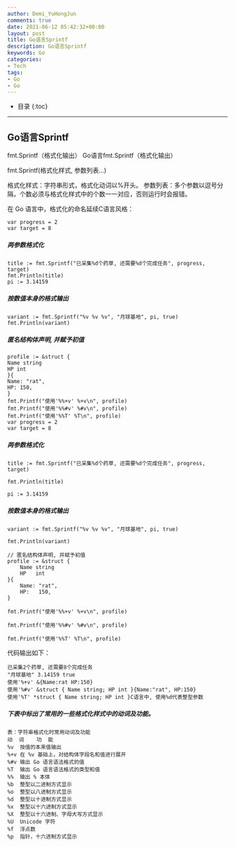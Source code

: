 ```yaml
---
author: Demi_YuHongJun
comments: true
date: 2021-06-12 05:42:32+00:00
layout: post
title: Go语言Sprintf
description: Go语言Sprintf
keywords: Go
categories:
- Tech
tags:
- Go
- Go
---
```

* 目录
{:toc}
---

## Go语言Sprintf

fmt.Sprintf（格式化输出）
Go语言fmt.Sprintf（格式化输出）
 

fmt.Sprintf(格式化样式, 参数列表…)

格式化样式：字符串形式，格式化动词以%开头。
参数列表：多个参数以逗号分隔，个数必须与格式化样式中的个数一一对应，否则运行时会报错。

在 Go 语言中，格式化的命名延续C语言风格：
```
var progress = 2
var target = 8
```
##### 两参数格式化
```
title := fmt.Sprintf("已采集%d个药草, 还需要%d个完成任务", progress, target)
fmt.Println(title)
pi := 3.14159
```
##### 按数值本身的格式输出
```
variant := fmt.Sprintf("%v %v %v", "月球基地", pi, true)
fmt.Println(variant)
```
##### 匿名结构体声明, 并赋予初值
```
profile := &struct {
Name string
HP int
}{
Name: "rat",
HP: 150,
}
fmt.Printf("使用'%%+v' %+v\n", profile)
fmt.Printf("使用'%%#v' %#v\n", profile)
fmt.Printf("使用'%%T' %T\n", profile)
var progress = 2
var target = 8
```
##### 两参数格式化
```
title := fmt.Sprintf("已采集%d个药草, 还需要%d个完成任务", progress, target)

fmt.Println(title)

pi := 3.14159
```
##### 按数值本身的格式输出
```
variant := fmt.Sprintf("%v %v %v", "月球基地", pi, true)

fmt.Println(variant)

// 匿名结构体声明, 并赋予初值
profile := &struct {
    Name string
    HP   int
}{
    Name: "rat",
    HP:   150,
}

fmt.Printf("使用'%%+v' %+v\n", profile)

fmt.Printf("使用'%%#v' %#v\n", profile)

fmt.Printf("使用'%%T' %T\n", profile)
```
代码输出如下：
```
已采集2个药草, 还需要8个完成任务
"月球基地" 3.14159 true
使用'%+v' &{Name:rat HP:150}
使用'%#v' &struct { Name string; HP int }{Name:"rat", HP:150}
使用'%T' *struct { Name string; HP int }C语言中, 使用%d代表整型参数
```

##### 下表中标出了常用的一些格式化样式中的动词及功能。
```
表：字符串格式化时常用动词及功能
动  词	功  能
%v	按值的本来值输出
%+v	在 %v 基础上，对结构体字段名和值进行展开
%#v	输出 Go 语言语法格式的值
%T	输出 Go 语言语法格式的类型和值
%%	输出 % 本体
%b	整型以二进制方式显示
%o	整型以八进制方式显示
%d	整型以十进制方式显示
%x	整型以十六进制方式显示
%X	整型以十六进制、字母大写方式显示
%U	Unicode 字符
%f	浮点数
%p	指针，十六进制方式显示
```